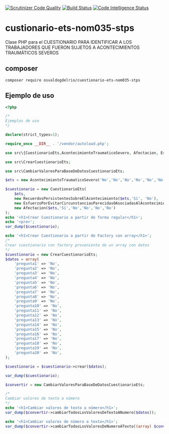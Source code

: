 [![Scrutinizer Code Quality](https://scrutinizer-ci.com/g/OsvaldoGDelRio/custionario-ets-nom035-stps/badges/quality-score.png?b=main)](https://scrutinizer-ci.com/g/OsvaldoGDelRio/custionario-ets-nom035-stps/?branch=main)
[![Build Status](https://scrutinizer-ci.com/g/OsvaldoGDelRio/custionario-ets-nom035-stps/badges/build.png?b=main)](https://scrutinizer-ci.com/g/OsvaldoGDelRio/custionario-ets-nom035-stps/build-status/main)
[![Code Intelligence Status](https://scrutinizer-ci.com/g/OsvaldoGDelRio/custionario-ets-nom035-stps/badges/code-intelligence.svg?b=main)](https://scrutinizer-ci.com/code-intelligence)

# custionario-ets-nom035-stps
Clase PHP para el CUESTIONARIO PARA IDENTIFICAR A LOS TRABAJADORES QUE FUERON SUJETOS A ACONTECIMIENTOS TRAUMÁTICOS SEVEROS

## composer
```shell
composer require osvaldogdelrio/cuestionario-ets-nom035-stps
```

## Ejemplo de uso
```php
<?php

/*
Ejemplos de uso
*/

declare(strict_types=1);

require_once __DIR__ . '/vendor/autoload.php';

use src\{CuestionarioEts,AcontecimientoTraumaticoSevero, Afectacion, EsfuerzoPorEvitarCircunstanciasParecidasOAsociadasAlAcontecimiento, RecuerdosPersistentesSobreElAcontecimiento};

use src\CrearCuestionarioEts;

use src\CambiarValoresParaBaseDeDatosCuestionarioEts;

$ets = new AcontecimientoTraumaticoSevero('No','No','No','No','No','No');

$cuestionario = new CuestionarioEts(
    $ets,
    new RecuerdosPersistentesSobreElAcontecimiento($ets,'Sí', 'No'),
    new EsfuerzoPorEvitarCircunstanciasParecidasOAsociadasAlAcontecimiento($ets,'Sí','No','No','No','No','No','No'),
    new Afectacion($ets,'Sí','No','No','No','No')
);
echo '<h1>Crear Cuestionario a partir de forma regular</h1>';
echo '<pre>';
var_dump($cuestionario);

echo '<h1>Crear Cuestionario a partir de Factory con array</h1>';
/*
Crear cuestionario con factory proveniente de un array con datos
*/
$cuestionario = new CrearCuestionarioEts;
$datos = array(
    'pregunta1' => 'No',
    'pregunta2' => 'No',
    'pregunta3' => 'No',
    'pregunta4' => 'No',
    'pregunta5' => 'No',
    'pregunta6' => 'No',
    'pregunta7' => 'No',
    'pregunta8' => 'No',
    'pregunta9' => 'No',
    'pregunta10' => 'No',
    'pregunta11' => 'No',
    'pregunta12' => 'No',
    'pregunta13' => 'No',
    'pregunta14' => 'No',
    'pregunta15' => 'No',
    'pregunta16' => 'No',
    'pregunta17' => 'No',
    'pregunta18' => 'No',
    'pregunta19' => 'No',
    'pregunta20' => 'No',
);

$cuestionario = $cuestionario->crear($datos);

var_dump($cuestionario);

$convertir = new CambiarValoresParaBaseDeDatosCuestionarioEts;

/*
Cambiar valores de texto a número
*/
echo '<h1>Cambiar valores de texto a número</h1>';
var_dump($convertir->cambiarTodosLosValoresDeTextoANumero($datos));

echo '<h1>Cambiar valores de número a texto</h1>';
var_dump($convertir->cambiarTodosLosValoresDeNumeroATexto((array) $convertir->cambiarTodosLosValoresDeTextoANumero($datos)));
```